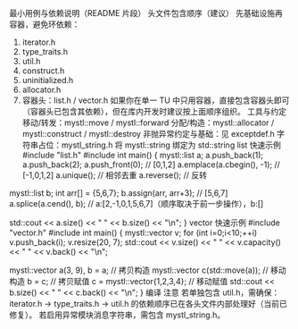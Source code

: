 最小用例与依赖说明（README 片段）
头文件包含顺序（建议）
先基础设施再容器，避免环依赖：
1) iterator.h
2) type_traits.h
3) util.h
4) construct.h
5) uninitialized.h
6) allocator.h
7) 容器头：list.h / vector.h
如果你在单一 TU 中只用容器，直接包含容器头即可（容器头已包含其依赖），但在库内开发时建议按上面顺序组织。
工具与约定
移动/转发：mystl::move / mystl::forward
分配/构造：mystl::allocator / mystl::construct / mystl::destroy
非抛异常约定与基础：见 exceptdef.h
字符串占位：mystl_string.h 将 mystl::string 绑定为 std::string
list 快速示例
#include "list.h"
#include <iostream>
int main() {
  mystl::list<int> a;
  a.push_back(1);
  a.push_back(2);
  a.push_front(0);     // [0,1,2]
  a.emplace(a.cbegin(), -1);  // [-1,0,1,2]
  a.unique();          // 相邻去重
  a.reverse();         // 反转

  mystl::list<int> b;
  int arr[] = {5,6,7};
  b.assign(arr, arr+3);       // [5,6,7]
  a.splice(a.cend(), b);      // a:[2,-1,0,1,5,6,7]（顺序取决于前一步操作），b:[]

  std::cout << a.size() << " " << b.size() << "\n";
}
vector 快速示例
#include "vector.h"
#include <iostream>
int main() {
  mystl::vector<int> v;
  for (int i=0;i<10;++i) v.push_back(i);
  v.resize(20, 7);
  std::cout << v.size() << " " << v.capacity() << " " << v.back() << "\n";

  mystl::vector<int> a(3, 9), b = a;     // 拷贝构造
  mystl::vector<int> c(std::move(a));    // 移动构造
  b = c;                                 // 拷贝赋值
  c = mystl::vector<int>{1,2,3,4};       // 移动赋值
  std::cout << b.size() << " " << c.back() << "\n";
}
编译
注意
若单独包含 util.h，需确保：iterator.h → type_traits.h → util.h 的依赖顺序已在各头文件内部处理好（当前已修复）。
若启用异常模块消息字符串，需包含 mystl_string.h。